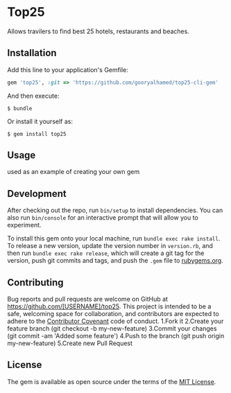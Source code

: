 # Top25

Allows travilers to find best 25 hotels, restaurants and beaches.

## Installation

Add this line to your application's Gemfile:

```ruby
gem 'top25', :git => 'https://github.com/gooryalhamed/top25-cli-gem'
```

And then execute:

    $ bundle

Or install it yourself as:

    $ gem install top25

## Usage

used as an example of creating your own gem

## Development

After checking out the repo, run `bin/setup` to install dependencies. You can also run `bin/console` for an interactive prompt that will allow you to experiment.

To install this gem onto your local machine, run `bundle exec rake install`. To release a new version, update the version number in `version.rb`, and then run `bundle exec rake release`, which will create a git tag for the version, push git commits and tags, and push the `.gem` file to [rubygems.org](https://rubygems.org).

## Contributing

Bug reports and pull requests are welcome on GitHub at https://github.com/[USERNAME]/top25. This project is intended to be a safe, welcoming space for collaboration, and contributors are expected to adhere to the [Contributor Covenant](http://contributor-covenant.org) code of conduct.
1.Fork it
2.Create your feature branch (git checkout -b my-new-feature)
3.Commit your changes (git commit -am 'Added some feature')
4.Push to the branch (git push origin my-new-feature)
5.Create new Pull Request
## License

The gem is available as open source under the terms of the [MIT License](http://opensource.org/licenses/MIT).
